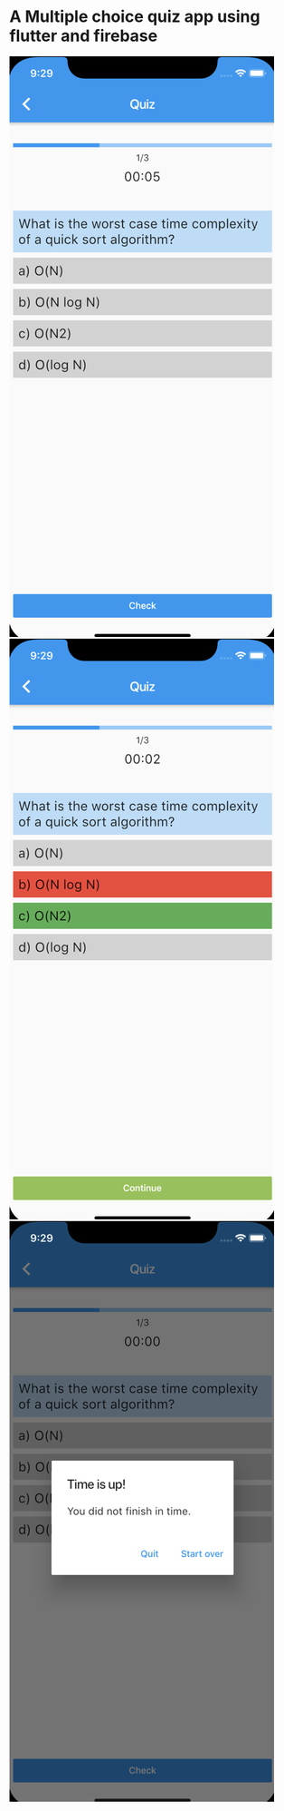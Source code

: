 # A Multiple choice quiz app using flutter and firebase

![Question page](/screenshots/question.png)
![incorrect Answer](/screenshots/incorrect_answer.png)
![Time Over](/screenshots/time_over.png)
